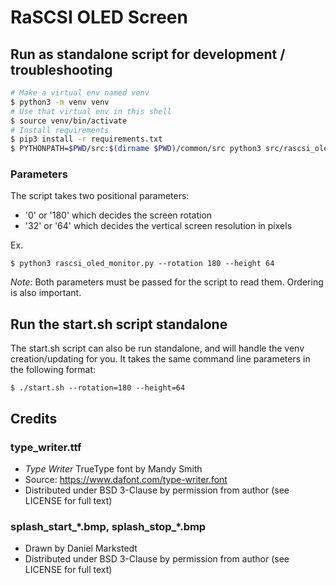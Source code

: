 # RaSCSI OLED Screen

## Run as standalone script for development / troubleshooting

```bash
# Make a virtual env named venv
$ python3 -m venv venv
# Use that virtual env in this shell
$ source venv/bin/activate
# Install requirements
$ pip3 install -r requirements.txt
$ PYTHONPATH=$PWD/src:$(dirname $PWD)/common/src python3 src/rascsi_oled_monitor.py
```

### Parameters

The script takes two positional parameters:
* '0' or '180' which decides the screen rotation
* '32' or '64' which decides the vertical screen resolution in pixels

Ex.
```
$ python3 rascsi_oled_monitor.py --rotation 180 --height 64
```

_Note:_ Both parameters must be passed for the script to read them. Ordering is also important.

## Run the start.sh script standalone

The start.sh script can also be run standalone, and will handle the venv creation/updating for you. It takes the same command line parameters in the following format:

```
$ ./start.sh --rotation=180 --height=64
```

## Credits
### type_writer.ttf
* _Type Writer_ TrueType font by Mandy Smith
* Source: https://www.dafont.com/type-writer.font
* Distributed under BSD 3-Clause by permission from author (see LICENSE for full text)

### splash_start_\*.bmp, splash_stop_\*.bmp
* Drawn by Daniel Markstedt
* Distributed under BSD 3-Clause by permission from author (see LICENSE for full text)
